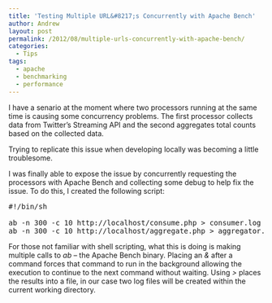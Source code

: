 ```yaml
---
title: 'Testing Multiple URL&#8217;s Concurrently with Apache Bench'
author: Andrew
layout: post
permalink: /2012/08/multiple-urls-concurrently-with-apache-bench/
categories:
  - Tips
tags:
  - apache
  - benchmarking
  - performance
---
```

I have a senario at the moment where two processors running at the same time is causing some concurrency problems. The first processor collects data from Twitter&#8217;s Streaming API and the second aggregates total counts based on the collected data.

<!--more-->

Trying to replicate this issue when developing locally was becoming a little troublesome.

I was finally able to expose the issue by concurrently requesting the processors with Apache Bench and collecting some debug to help fix the issue. To do this, I created the following script:

<pre class="brush: plain; title: ; notranslate" title="">#!/bin/sh

ab -n 300 -c 10 http://localhost/consume.php &gt; consumer.log &
ab -n 300 -c 10 http://localhost/aggregate.php &gt; aggregator.log &
</pre>

For those not familiar with shell scripting, what this is doing is making multiple calls to *ab* &#8211; the Apache Bench binary. Placing an *&* after a command forces that command to run in the background allowing the execution to continue to the next command without waiting. Using *>* places the results into a file, in our case two log files will be created within the current working directory.